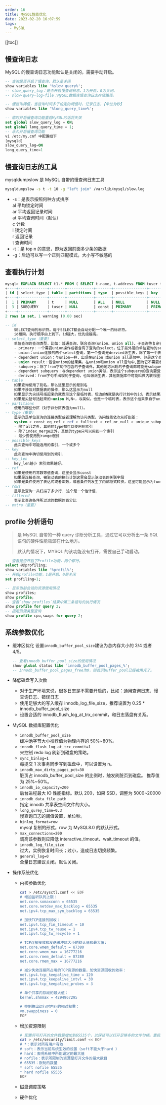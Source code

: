 ```yaml
---
order: 16
title: MySQL性能优化
date: 2023-02-20 16:07:59
tags: 
  - MySQL
---
```


<!-- more -->
[[toc]]

## 慢查询日志

MySQL 的慢查询日志功能默认是关闭的，需要手动开启。

```sql
-- 查询是否开启了慢查询，默认是关闭
show variables like '%slow_query%';
-- slow_query_log：是否开启慢查询日志，1为开启，0为关闭。
-- slow-query-log-file：MySQL数据库慢查询日志存储路径。

-- 慢查询阈值，当查询时间多于设定的阈值时，记录日志，【单位为秒】
show variables like '%long_query_time%';

-- 临时开启慢查询功能重启MySQL的话将失效
set global slow_query_log = ON;
set global long_query_time = 1;
-- 永久开启慢查询功能
vi /etc/my.cnf 中配置如下
[mysqld]
slow_query_log=ON
long_query_time=1
```

## 慢查询日志的工具

mysqldumpslow 是 MySQL 自带的慢查询日志工具

```bash
mysqldumpslow -s t -t 10 -g "left join" /var/lib/mysql/slow.log
```

- -s：是表示按照何种方式排序<br/>
  al 平均锁定时间<br/>
  ar 平均返回记录时间<br/>
  at 平均查询时间（默认）<br/>
  c 计数<br/>
  l 锁定时间<br/>
  r 返回记录<br/>
  t 查询时间<br/>
- -t：是 top n 的意思，即为返回前面多少条的数据
- -g：后边可以写一个正则匹配模式，大小写不敏感的

## 查看执行计划

```sql
mysql> EXPLAIN SELECT t1.* FROM ( SELECT t.name, t.address FROM tuser t WHERE age = ( SELECT age FROM tuser WHERE id = 1 ) ) t1;
+----+-------------+-------+------------+-------+---------------+---------+---------+-------+------+----------+-------------+
| id | select_type | table | partitions | type  | possible_keys | key     | key_len | ref   | rows | filtered | Extra       |
+----+-------------+-------+------------+-------+---------------+---------+---------+-------+------+----------+-------------+
|  1 | PRIMARY     | t     | NULL       | ALL   | NULL          | NULL    | NULL    | NULL  |    5 |    20.00 | Using where |
|  3 | SUBQUERY    | tuser | NULL       | const | PRIMARY       | PRIMARY | 4       | const |    1 |   100.00 | NULL        |
+----+-------------+-------+------------+-------+---------------+---------+---------+-------+------+----------+-------------+
2 rows in set, 1 warning (0.00 sec)

-- id
    SELECT查询的标识符。每个SELECT都会自动分配一个唯一的标识符。
    id相同，执行顺序由上到下，id越大，优先级越高。
-- select_type（重要）
    单位查询的查询类型，比如：普通查询、联合查询(union、union all)、子查询等复杂查询。
    - primary：一个需要union操作或者含有子查询的select，位于最外层的单位查询的select_type
    - union：union连接的两个select查询，第一个查询是dervied派生表，除了第一个表外，第二个以后的表select_type都是union
    - dependent union：与union一样，出现在union 或union all语句中，但是这个查询要受到外部查询的影响
    - union result：包含union的结果集，在union和union all语句中,因为它不需要参与查询，所以id字段为null
    - subquery：除了from字句中包含的子查询外，其他地方出现的子查询都可能是subquery
    - dependent subquery：与dependent union类似，表示这个subquery的查询要受到外部表查询的影响
    - derived：from字句中出现的子查询，也叫做派生表，其他数据库中可能叫做内联视图或嵌套select
-- table
    如果查询使用了别名，那么这里显示的是别名
    如果不涉及对数据表的操作，那么这显示为null
    如果显示为尖括号括起来的就表示这个是临时表，后边的N就是执行计划中的id，表示结果来自于这个查询产生。
    如果是尖括号括起来的<union M,N>，与类似，也是一个临时表，表示这个结果来自于union查询的id为M,N的结果集。
-- partitions
    使用的哪些分区（对于非分区表值为null）。
-- type（重要）
    显示的是单位查询的连接类型或者理解为访问类型，访问性能依次从好到差：
    system > const eq_ref > ref > fulltext > ref_or_null > unique_subquery > index_subquery > range > index_merge > index > ALL
    - 除了all之外，其他的type都可以使用到索引
    - 除了index_merge之外，其他的type只可以用到一个索引
    - 最少要使用到range级别
-- possible_keys
    此次查询中可能选用的索引，一个或多个
-- key
    此次查询中确切使用到的索引.
-- key_len
    key_len越小 索引效果越好。
-- ref
    如果是使用的常数等值查询，这里会显示const
    如果是连接查询，被驱动表的执行计划这里会显示驱动表的关联字段
    如果是条件使用了表达式或者函数，或者条件列发生了内部隐式转换，这里可能显示为func
-- rows
    显示此查询一共扫描了多少行. 这个是一个估计值.
-- filtered
    表示此查询条件所过滤的数据的百分比
-- extra（重要）
```

## profile 分析语句

> 是 MySQL 自带的一种 query 诊断分析工具，通过它可以分析出一条 SQL 语句的硬件性能瓶颈在什么地方。
>
> 默认的情况下，MYSQL 的该功能没有打开，需要自己手动启动。

```sql
-- 查看是否开启了Profile功能，两个都行。
select @@profiling;
show variables like '%profil%';
-- 开启profile功能，1是开启、0是关闭
set profiling=1;

-- 显示当前会话的资源使用情况
show profiles;
show profile;
-- 查看`show profiles`结果中第二条语句的执行情况
show profile for query 2;
-- 指定资源类型查询
show profile cpu,swaps for query 2;
```

## 系统参数优化

- 缓冲区优化
  设置`innodb_buffer_pool_size`建议为总内存大小的 3/4 或者 4/5。

  ```sql
  -- 查看innodb_buffer_pool_size的使用情况
  show global status like 'innodb_buffer_pool_pages_%';
  -- Innodb_buffer_pool_pages_free为0，则表示buffer_pool已经被用光了。
  ```

- 降低磁盘写入次数
  - 对于生产环境来说，很多日志是不需要开启的，比如：通用查询日志、慢查询日志、错误日志
  - 使用足够大的写入缓存 innodb_log_file_size，推荐设置为 0.25 \* innodb_buffer_pool_size
  - 设置合适的 innodb_flush_log_at_trx_commit，和日志落盘有关系。
- MySQL 数据库配置优化
  - `innodb_buffer_pool_size`<br/>缓冲池字节大小推荐值为物理内存的 50%~80%。
  - `innodb_flush_log_at_trx_commit=1`<br/>来控制 redo log 刷新到磁盘的策略。
  - `sync_binlog=1`<br/>每提交 1 次事务同步写到磁盘中，可以设置为 n。
  - `innodb_max_dirty_pages_pct=30`<br/>脏页占 innodb_buffer_pool_size 的比例时，触发刷脏页到磁盘。 推荐值为 25%~50%。
  - `innodb_io_capacity=200`<br/>后台进程最大 IO 性能指标。默认 200，如果 SSD，调整为 5000~20000
  - `innodb_data_file_path`<br/>指定 innodb 共享表空间文件的大小。
  - `long_qurey_time=0.3`<br/>慢查询日志的阈值设置，单位秒。
  - `binlog_format=row`<br/>mysql 复制的形式，row 为 MySQL8.0 的默认形式。
  - `max_connections=200`<br/>调高该参数则应降低 interactive_timeout、wait_timeout 的值。
  - `innodb_log_file_size`<br/>过大，实例恢复时间长；过小，造成日志切换频繁。
  - `general_log=0`<br/>全量日志建议关闭。默认关闭。
- 操作系统优化

  - 内核参数优化

    ```bash
    cat > /etc/sysctl.conf << EOF
    # 增加监听队列上限：
    net.core.somaxconn = 65535
    net.core.netdev_max_backlog = 65535
    net.ipv4.tcp_max_syn_backlog = 65535

    # 加快TCP连接的回收：
    net.ipv4.tcp_fin_timeout = 10
    net.ipv4.tcp_tw_reuse = 1
    net.ipv4.tcp_tw_recycle = 1

    # TCP连接接收和发送缓冲区大小的默认值和最大值:
    net.core.wmem_default = 87380
    net.core.wmem_max = 16777216
    net.core.rmem_default = 87380
    net.core.rmem_max = 16777216

    # 减少失效连接所占用的TCP资源的数量，加快资源回收的效率：
    net.ipv4.tcp_keepalive_time = 120
    net.ipv4.tcp_keepalive_intvl = 30
    net.ipv4.tcp_keepalive_probes = 3

    # 单个共享内存段的最大值：
    kernel.shmmax = 4294967295

    # 控制换出运行时内存的相对权重：
    vm.swappiness = 0
    EOF
    ```

  - 增加资源限制

    ```bash
    # 配置将可打开的文件数量增加到65535个，以保证可以打开足够多的文件句柄。重启系统才能生效。
    cat > /etc/security/limit.conf << EOF
    # *：表示对所有用户有效
    # soft：表示当前系统生效的设置（soft不能大于hard ）
    # hard：表明系统中所能设定的最大值
    # nofile：表示所限制的资源是打开文件的最大数目
    # 65535：限制的数量
    * soft nofile 65535
    * hard nofile 65535
    EOF
    ```

  - 磁盘调度策略
  - 硬件优化

